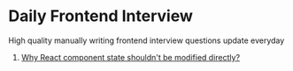 # Daily Frontend Interview

High quality manually writing frontend interview questions update everyday

1. [Why React component state shouldn't be modified directly?](./1.%20why-cant-modify-react-state.md)	
